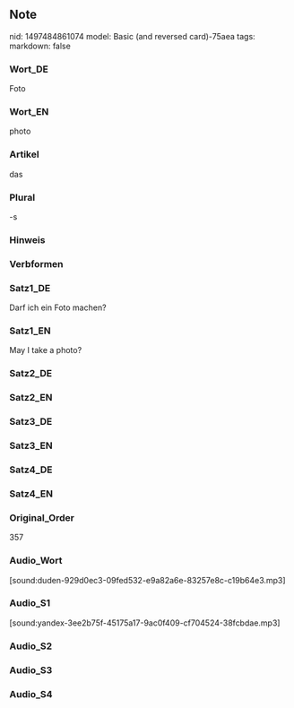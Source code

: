 ## Note
nid: 1497484861074
model: Basic (and reversed card)-75aea
tags: 
markdown: false

### Wort_DE
Foto

### Wort_EN
photo

### Artikel
das

### Plural
-s

### Hinweis


### Verbformen


### Satz1_DE
Darf ich ein Foto machen?

### Satz1_EN
May I take a photo?

### Satz2_DE


### Satz2_EN


### Satz3_DE


### Satz3_EN


### Satz4_DE


### Satz4_EN


### Original_Order
357

### Audio_Wort
[sound:duden-929d0ec3-09fed532-e9a82a6e-83257e8c-c19b64e3.mp3]

### Audio_S1
[sound:yandex-3ee2b75f-45175a17-9ac0f409-cf704524-38fcbdae.mp3]

### Audio_S2


### Audio_S3


### Audio_S4

